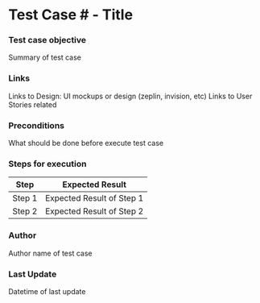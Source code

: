 # Test Case # - Title 

### Test case objective
Summary of test case

### Links
Links to Design: UI mockups or design (zeplin, invision, etc)
Links to User Stories related

### Preconditions
What should be done before execute test case

### Steps for execution

| Step | Expected Result |
|------|-----------------|
|  Step 1     |     Expected Result of Step 1            |
|  Step 2    |      Expected Result of Step 2            |

### Author
Author name of test case

### Last Update
Datetime of last update
